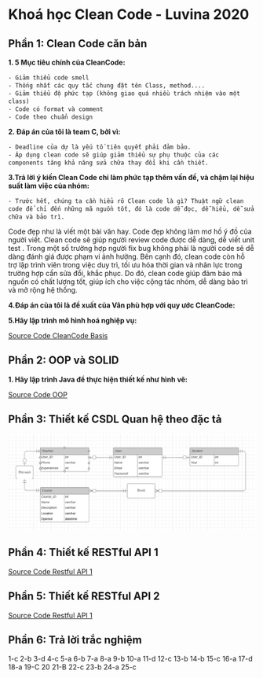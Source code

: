 # Khoá học Clean Code - Luvina 2020

## Phần 1: Clean Code căn bản
**1. 5 Mục tiêu chính của CleanCode:**

    - Giảm thiểu code smell
    - Thống nhất các quy tắc chung đặt tên Class, method....
    - Giảm thiểu độ phức tạp (không giao quá nhiều trách nhiệm vào một class)
    - Code có format và comment
    - Code theo chuẩn design
**2. Đáp án của tôi là team C, bởi vì:**

    - Deadline của dự là yếu tố tiên quyết phải đảm bảo.
    - Áp dụng clean code sẽ giúp giảm thiểu sự phụ thuộc của các components tăng khả năng sửa chữa thay đổi khi cần thiết.
    
**3.Trả lời ý kiến Clean Code chỉ làm phức tạp thêm vấn đề, và chậm lại hiệu suất làm việc của nhóm:**

    - Trước hết, chúng ta cần hiểu rõ Clean code là gì? Thuật ngữ clean code để chỉ đến những mã nguồn tốt, đó là code dễ đọc, dễ hiểu, dễ sửa chữa và bảo trì.
Code đẹp như là viết một bài văn hay. Code đẹp không làm mơ hồ ý đồ của người viết. Clean code sẽ giúp người review code được dễ dàng, dễ viết unit test . Trong một số trường hợp người fix bug không phải là người code sẽ dễ dàng đánh giá được phạm vi ảnh hưởng. Bên cạnh đó, clean code còn hỗ trợ lập trình viên trong việc duy trì, tối ưu hóa thời gian và nhân lực trong trường hợp cần sửa đổi, khắc phục. Do đó, clean code giúp đảm bảo mã nguồn có chất lượng tốt, giúp ích cho việc cộng tác nhóm, dễ dàng bảo trì và mở rộng hệ thống.
    
**4.Đáp án của tôi là đề xuất của Vân phù hợp với quy ước CleanCode:**

**5.Hãy lập trình mô hình hoá nghiệp vụ:**
  
  [Source Code CleanCode Basis](https://github.com/vohoangnam2000/CleanCode-FinalExam/tree/master/CleanCodeBasic)
  
## Phần 2: OOP và SOLID

**1. Hãy lập trình Java để thực hiện thiết kế như hình vẽ:**

[Source Code OOP](https://github.com/vohoangnam2000/CleanCode-FinalExam/tree/master/OOP)

## Phần 3: Thiết kế CSDL Quan hệ theo đặc tả

![alt](https://github.com/vohoangnam2000/CleanCode-FinalExam/blob/master/Database_Desgin/image_001.png)

## Phần 4: Thiết kế RESTful API 1

[Source Code Restful API 1](https://github.com/vohoangnam2000/CleanCode-FinalExam/tree/master/RestfullAPI1)

## Phần 5: Thiết kế RESTful API 2

[Source Code Restful API 1](https://github.com/vohoangnam2000/CleanCode-FinalExam/tree/master/RestfullAPI2)

## Phần 6: Trả lời trắc nghiệm
1-c
2-b
3-d
4-c
5-a
6-b
7-a
8-a
9-b
10-a
11-d
12-c
13-b
14-b
15-c
16-a
17-d
18-a
19-C
20
21-B
22-c
23-b
24-a
25-c






  
  


